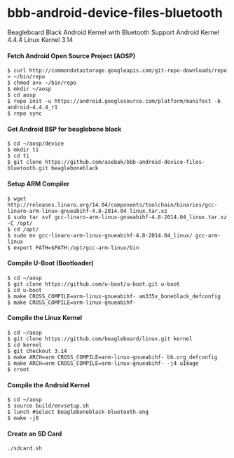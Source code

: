 # bbb-android-device-files-bluetooth

Beagleboard Black Android Kernel with Bluetooth Support
Android Kernel 4.4.4 
Linux Kernel 3.14

#### Fetch Android Open Source Project (AOSP)
```
$ curl http://commondatastorage.googleapis.com/git-repo-downloads/repo > ~/bin/repo 
$ chmod a+x ~/bin/repo
$ mkdir ~/aosp
$ cd aosp
$ repo init -u https://android.googlesource.com/platform/manifest -b android-4.4.4_r1
$ repo sync
```

#### Get Android BSP for beaglebone black
```
$ cd ~/aosp/device
$ mkdir ti
$ cd ti
$ git clone https://github.com/asebak/bbb-android-device-files-bluetooth.git beagleboneblack
```

#### Setup ARM Compiler
```
$ wget http://releases.linaro.org/14.04/components/toolchain/binaries/gcc-linaro-arm-linux-gnueabihf-4.8-2014.04_linux.tar.xz
$ sudo tar xvf gcc-linaro-arm-linux-gnueabihf-4.8-2014.04_linux.tar.xz -C /opt/
$ cd /opt/
$ sudo mv gcc-linaro-arm-linux-gnueabihf-4.8-2014.04_linux/ gcc-arm-linux
$ export PATH=$PATH:/opt/gcc-arm-linux/bin
```

#### Compile U-Boot (Bootloader)

```
$ cd ~/aosp
$ git clone https://github.com/u-boot/u-boot.git u-boot
$ cd u-boot
$ make CROSS_COMPILE=arm-linux-gnueabihf- am335x_boneblack_defconfig
$ make CROSS_COMPILE=arm-linux-gnueabihf-
```

#### Compile the Linux Kernel

```
$ cd ~/aosp
$ git clone https://github.com/beagleboard/linux.git kernel
$ cd kernel
$ git checkout 3.14
$ make ARCH=arm CROSS_COMPILE=arm-linux-gnueabihf- bb.org_defconfig
$ make ARCH=arm CROSS_COMPILE=arm-linux-gnueabihf- -j4 uImage
$ croot
```


#### Compile the Android Kernel

```
$ cd ~/aosp
$ source build/envsetup.sh
$ lunch #Select beagleboneblack-bluetooth-eng
$ make -j8
```

#### Create an SD Card

```
./sdcard.sh
```
